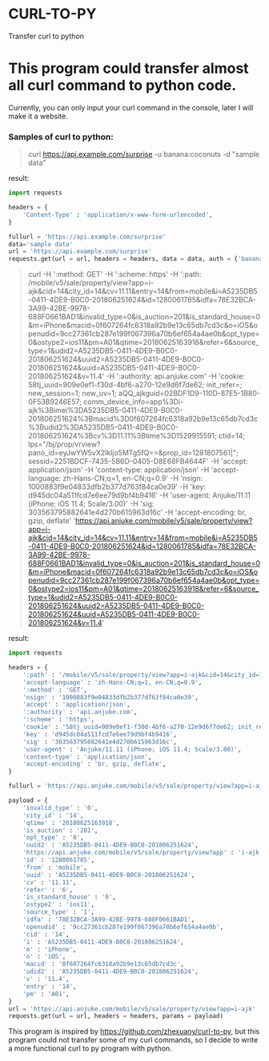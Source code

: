 # CURL-TO-PY
Transfer curl to python

# This program could transfer almost all curl command to python code.
Currently, you can only input your curl command in the console, later I will make it a website.

### Samples of curl to python:

> curl https://api.example.com/surprise -u banana:coconuts -d "sample data"

result:
```python
import requests

headers = {
	'Content-Type' : 'application/x-www-form-urlencoded',
}

fullurl = 'https://api.example.com/surprise'
data='sample data'
url = 'https://api.example.com/surprise'
requests.get(url = url, headers = headers, data = data, auth = {'banana':'coconuts'})
```

> curl -H ':method: GET' -H ':scheme: https' -H ':path: /mobile/v5/sale/property/view?app=i-ajk&cid=14&city_id=14&cv=11.11&entry=14&from=mobile&i=A5235DB5-0411-4DE9-B0C0-201806251624&id=1280061785&idfa=78E32BCA-3A99-42BE-9978-688F0661BAD1&invalid_type=0&is_auction=201&is_standard_house=0&m=iPhone&macid=0f607264fc6318a92b9e13c65db7cd3c&o=iOS&openudid=9cc27361cb287e199f067396a70b6ef654a4ae0b&opt_type=0&ostype2=ios11&pm=A01&qtime=20180625163918&refer=6&source_type=1&udid2=A5235DB5-0411-4DE9-B0C0-201806251624&uuid2=A5235DB5-0411-4DE9-B0C0-201806251624&uuid=A5235DB5-0411-4DE9-B0C0-201806251624&v=11.4' -H ':authority: api.anjuke.com' -H 'cookie: 58tj_uuid=909e0ef1-f30d-4bf6-a270-12e9d6f7de62; init_refer=; new_session=1; new_uv=1; aQQ_ajkguid=02BDF1D9-110D-87E5-1B80-0F53B9246E57; comm_device_info=app%3Di-ajk%3Bimei%3DA5235DB5-0411-4DE9-B0C0-201806251624%3Bmacid%3D0f607264fc6318a92b9e13c65db7cd3c%3Budid2%3DA5235DB5-0411-4DE9-B0C0-201806251624%3Bcv%3D11.11%3Btime%3D1529915591; ctid=14; lps="/bj/prop/vrview?pano_id=eyJwYW5vX2lkIjo5MTg5fQ==&prop_id=1281807561|"; sessid=2251BDCF-7435-5B6D-0405-D8E68FB4644F' -H 'accept: application/json' -H 'content-type: application/json' -H 'accept-language: zh-Hans-CN;q=1, en-CN;q=0.9' -H 'nsign: 1000883f9e04833dfb2b377d763f84ca0e39' -H 'key: d945dc04a511fcd7e6ee79d9bf4b9416' -H 'user-agent: Anjuke/11.11 (iPhone; iOS 11.4; Scale/3.00)' -H 'sig: 303563795882641e4d270b615963d16c' -H 'accept-encoding: br, gzip, deflate' 'https://api.anjuke.com/mobile/v5/sale/property/view?app=i-ajk&cid=14&city_id=14&cv=11.11&entry=14&from=mobile&i=A5235DB5-0411-4DE9-B0C0-201806251624&id=1280061785&idfa=78E32BCA-3A99-42BE-9978-688F0661BAD1&invalid_type=0&is_auction=201&is_standard_house=0&m=iPhone&macid=0f607264fc6318a92b9e13c65db7cd3c&o=iOS&openudid=9cc27361cb287e199f067396a70b6ef654a4ae0b&opt_type=0&ostype2=ios11&pm=A01&qtime=20180625163918&refer=6&source_type=1&udid2=A5235DB5-0411-4DE9-B0C0-201806251624&uuid2=A5235DB5-0411-4DE9-B0C0-201806251624&uuid=A5235DB5-0411-4DE9-B0C0-201806251624&v=11.4'

result:
```python
import requests

headers = {
	':path' : '/mobile/v5/sale/property/view?app=i-ajk&cid=14&city_id=14&cv=11.11&entry=14&from=mobile&i=A5235DB5-0411-4DE9-B0C0-201806251624&id=1280061785&idfa=78E32BCA-3A99-42BE-9978-688F0661BAD1&invalid_type=0&is_auction=201&is_standard_house=0&m=iPhone&macid=0f607264fc6318a92b9e13c65db7cd3c&o=iOS&openudid=9cc27361cb287e199f067396a70b6ef654a4ae0b&opt_type=0&ostype2=ios11&pm=A01&qtime=20180625163918&refer=6&source_type=1&udid2=A5235DB5-0411-4DE9-B0C0-201806251624&uuid2=A5235DB5-0411-4DE9-B0C0-201806251624&uuid=A5235DB5-0411-4DE9-B0C0-201806251624&v=11.4',
	'accept-language' : 'zh-Hans-CN;q=1, en-CN;q=0.9',
	':method' : 'GET',
	'nsign' : '1000883f9e04833dfb2b377d763f84ca0e39',
	'accept' : 'application/json',
	':authority' : 'api.anjuke.com',
	':scheme' : 'https',
	'cookie' : '58tj_uuid=909e0ef1-f30d-4bf6-a270-12e9d6f7de62; init_refer=; new_session=1; new_uv=1; aQQ_ajkguid=02BDF1D9-110D-87E5-1B80-0F53B9246E57; comm_device_info=app%3Di-ajk%3Bimei%3DA5235DB5-0411-4DE9-B0C0-201806251624%3Bmacid%3D0f607264fc6318a92b9e13c65db7cd3c%3Budid2%3DA5235DB5-0411-4DE9-B0C0-201806251624%3Bcv%3D11.11%3Btime%3D1529915591; ctid=14; lps="/bj/prop/vrview?pano_id=eyJwYW5vX2lkIjo5MTg5fQ==&prop_id=1281807561|"; sessid=2251BDCF-7435-5B6D-0405-D8E68FB4644F',
	'key' : 'd945dc04a511fcd7e6ee79d9bf4b9416',
	'sig' : '303563795882641e4d270b615963d16c',
	'user-agent' : 'Anjuke/11.11 (iPhone; iOS 11.4; Scale/3.00)',
	'content-type' : 'application/json',
	'accept-encoding' : 'br, gzip, deflate',
}

fullurl = 'https://api.anjuke.com/mobile/v5/sale/property/view?app=i-ajk&cid=14&city_id=14&cv=11.11&entry=14&from=mobile&i=A5235DB5-0411-4DE9-B0C0-201806251624&id=1280061785&idfa=78E32BCA-3A99-42BE-9978-688F0661BAD1&invalid_type=0&is_auction=201&is_standard_house=0&m=iPhone&macid=0f607264fc6318a92b9e13c65db7cd3c&o=iOS&openudid=9cc27361cb287e199f067396a70b6ef654a4ae0b&opt_type=0&ostype2=ios11&pm=A01&qtime=20180625163918&refer=6&source_type=1&udid2=A5235DB5-0411-4DE9-B0C0-201806251624&uuid2=A5235DB5-0411-4DE9-B0C0-201806251624&uuid=A5235DB5-0411-4DE9-B0C0-201806251624&v=11.4'

payload = {
	'invalid_type' : '0',
	'city_id' : '14',
	'qtime' : '20180625163918',
	'is_auction' : '201',
	'opt_type' : '0',
	'uuid2' : 'A5235DB5-0411-4DE9-B0C0-201806251624',
	'https://api.anjuke.com/mobile/v5/sale/property/view?app' : 'i-ajk',
	'id' : '1280061785',
	'from' : 'mobile',
	'uuid' : 'A5235DB5-0411-4DE9-B0C0-201806251624',
	'cv' : '11.11',
	'refer' : '6',
	'is_standard_house' : '0',
	'ostype2' : 'ios11',
	'source_type' : '1',
	'idfa' : '78E32BCA-3A99-42BE-9978-688F0661BAD1',
	'openudid' : '9cc27361cb287e199f067396a70b6ef654a4ae0b',
	'cid' : '14',
	'i' : 'A5235DB5-0411-4DE9-B0C0-201806251624',
	'm' : 'iPhone',
	'o' : 'iOS',
	'macid' : '0f607264fc6318a92b9e13c65db7cd3c',
	'udid2' : 'A5235DB5-0411-4DE9-B0C0-201806251624',
	'v' : '11.4',
	'entry' : '14',
	'pm' : 'A01',
}
url = 'https://api.anjuke.com/mobile/v5/sale/property/view?app=i-ajk'
requests.get(url = url, headers = headers, params = payload)
```

This program is inspired by  https://github.com/zhexuany/curl-to-py, but this program could not transfer some of my curl commands, so I decide to write a more functional curl to py program with python.
